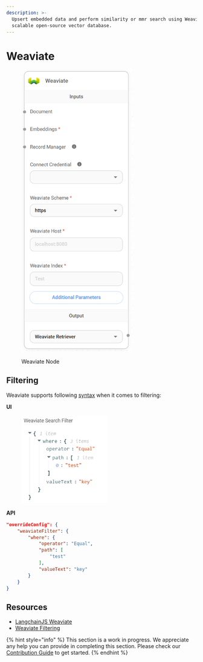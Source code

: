 ```yaml
---
description: >-
  Upsert embedded data and perform similarity or mmr search using Weaviate, a
  scalable open-source vector database.
---
```


# Weaviate

<figure><img src="../../../.gitbook/assets/image (165).png" alt="" width="295"><figcaption><p>Weaviate Node</p></figcaption></figure>

## Filtering

Weaviate supports following [syntax](https://weaviate.io/developers/weaviate/search/filters) when it comes to filtering:

**UI**

<figure><img src="../../../.gitbook/assets/image (5) (1) (1) (2).png" alt="" width="227"><figcaption></figcaption></figure>

**API**

```json
"overrideConfig": {
    "weaviateFilter": {
        "where": {
            "operator": "Equal",
            "path": [
                "test"
            ],
            "valueText": "key"
        }
    }
}
```

## Resources

* [LangchainJS Weaviate](https://js.langchain.com/v0.1/docs/integrations/vectorstores/weaviate/#usage-query-documents)
* [Weaviate Filtering](https://weaviate.io/developers/weaviate/search/filters)

{% hint style="info" %}
This section is a work in progress. We appreciate any help you can provide in completing this section. Please check our [Contribution Guide](broken-reference) to get started.
{% endhint %}
